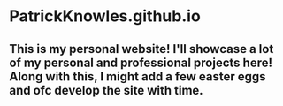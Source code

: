 # PatrickKnowles.github.io

## This is my personal website! I'll showcase a lot of my personal and professional projects here! Along with this, I might add a few easter eggs and ofc develop the site with time. 
